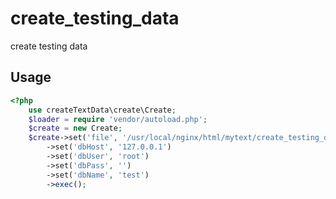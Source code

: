 create_testing_data
===================

create testing data

Usage
-------------------
```php
<?php
    use createTextData\create\Create; 
    $loader = require 'vendor/autoload.php';
    $create = new Create;
    $create->set('file', '/usr/local/nginx/html/mytext/create_testing_data/bin/demo.yaml')
        ->set('dbHost', '127.0.0.1')
        ->set('dbUser', 'root')
        ->set('dbPass', '') 
        ->set('dbName', 'test')
        ->exec();
```
